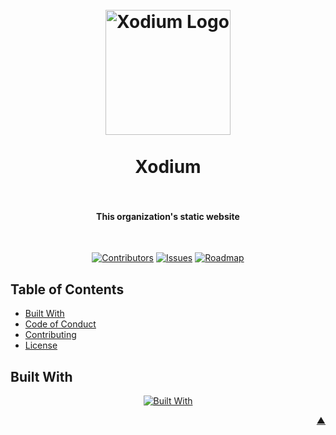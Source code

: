 <div id="readme-top"></div>

<h1 align="center">
  <br />
    <a href="https://xodium.org/">
      <img src="https://gist.githubusercontent.com/illyrius666/a38f03b4fbe9b43faa2c5623137c1250/raw/3a1410e77807097bcfbcf963822b41fadd495d9f/xodium.svg" alt="Xodium Logo" width="200">
    </a>
  <br /><br />
  Xodium
  <br />
  <br />
</h1>

<h4 align="center">This organization's static website</h4><br />

<div align="center">

[![Contributors][contributors_shield_url]][contributors_url]
[![Issues][issues_shield_url]][issues_url]
[![Roadmap][roadmap_shield_url]][roadmap_url]

</div>

## Table of Contents

- [Built With](#built-with)
- [Code of Conduct][code_of_conduct_url]
- [Contributing][contributing_url]
- [License][license_url]

## Built With

<div align="center">

[![Built With][built_with_shield_url]][built_with_url]

</div>

<p align="right"><a href="#readme-top">▲</a></p>

[built_with_shield_url]: https://skillicons.dev/icons?i=typescript,deno,github,githubactions
[built_with_url]: https://skillicons.dev
[code_of_conduct_url]: https://github.com/XodiumSoftware/XodiumSoftware.github.io?tab=coc-ov-file
[contributing_url]: https://github.com/XodiumSoftware/XodiumSoftware.github.io/blob/main/CONTRIBUTING.md
[contributors_shield_url]: https://img.shields.io/github/contributors/XodiumSoftware/XodiumSoftware.github.io?style=for-the-badge&color=blue
[contributors_url]: https://github.com/XodiumSoftware/XodiumSoftware.github.io/graphs/contributors
[issues_shield_url]: https://img.shields.io/github/issues/XodiumSoftware/XodiumSoftware.github.io?style=for-the-badge&color=yellow
[issues_url]: https://github.com/XodiumSoftware/XodiumSoftware.github.io/issues
[license_url]: https://github.com/XodiumSoftware/XodiumSoftware.github.io?tab=AGPL-3.0-1-ov-file
[roadmap_shield_url]: https://img.shields.io/badge/Roadmap-Click%20Me!-purple.svg?style=for-the-badge
[roadmap_url]: https://github.com/orgs/XodiumSoftware/projects/4
